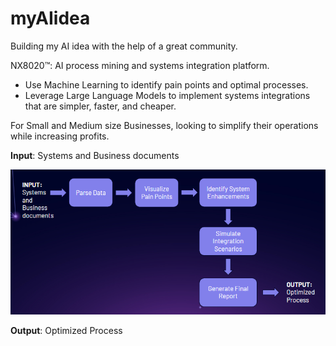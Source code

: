 # myAIidea
Building my AI idea with the help of a great community.

NX8020™: AI process mining and systems integration platform.

* Use Machine Learning to identify pain points and optimal processes.
* Leverage Large Language Models to implement systems integrations that are simpler, faster, and cheaper.

For Small and Medium size Businesses, looking to simplify their operations while increasing profits.

**Input**: Systems and Business documents

![alt text](image.png)

**Output**: Optimized Process